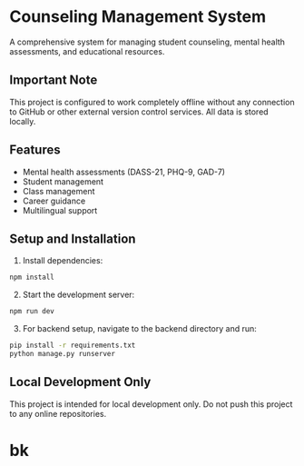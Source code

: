 # Counseling Management System

A comprehensive system for managing student counseling, mental health assessments, and educational resources.

## Important Note
This project is configured to work completely offline without any connection to GitHub or other external version control services. All data is stored locally.

## Features
- Mental health assessments (DASS-21, PHQ-9, GAD-7)
- Student management
- Class management
- Career guidance
- Multilingual support

## Setup and Installation

1. Install dependencies:
```bash
npm install
```

2. Start the development server:
```bash
npm run dev
```

3. For backend setup, navigate to the backend directory and run:
```bash
pip install -r requirements.txt
python manage.py runserver
```

## Local Development Only
This project is intended for local development only. Do not push this project to any online repositories.
# bk
